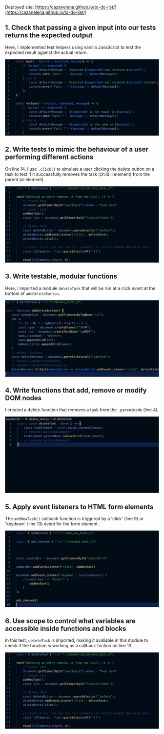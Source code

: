 Deployed site: [https://cazanelena.github.io/to-do-list/](https://cazanelena.github.io/to-do-list/)

## 1. Check that passing a given input into our tests returns the expected output
Here, I implemented test helpers using vanilla JavaScript to test the expected result against the actual return.

![testing helpers](../images/testing/Screenshot%202023-07-17%20at%2010.40.50.png)
## 2. Write tests to mimic the behaviour of a user performing different actions
On line 14, I use `.click()` to simulate a user clicking the delete button on a task to test if it successfully removes the task (child li element) from the parent (ul element).

![delete task test](../images/testing/Screenshot%202023-07-17%20at%2011.09.27.png)
## 3. Write testable, modular functions
Here, I imported a module `deleteTask` that will be run at a click event at the bottom of `addDeleteButton`.

![add delete button](../images/testing/Screenshot%202023-07-17%20at%2010.52.41.png)
## 4. Write functions that add, remove or modify DOM nodes
I created a delete function that removes a task from the `.parentNode` (line 4).

![delete function](../images/testing/Screenshot%202023-07-17%20at%2011.01.18.png)
## 5. Apply event listeners to HTML form elements
The `addNewTask()` callback function is triggered by a 'click' (line 9) or 'keydown' (line 13) event for the form element.

![main js](../images/testing/Screenshot%202023-07-17%20at%2011.02.39.png)
## 6. Use scope to control what variables are accessible inside functions and blocks
In this test, `deleteTask` is imported, making it avaliable in this module to check if the function is working as a callback funtion on line 13.

![delete task test](../images/testing/Screenshot%202023-07-17%20at%2011.09.27.png)